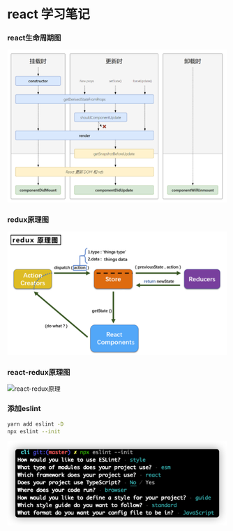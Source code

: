 # react 学习笔记

### react生命周期图
![生命周期](/public/img/react生命周期图.png)

### redux原理图
![redux原理](/public/img/redux原理图.png)

### react-redux原理图
![react-redux原理](/public/img/react-redux模型图.png)

### 添加eslint
```bash
yarn add eslint -D
npx eslint --init
```
![eslint](/public/img/eslint.png)